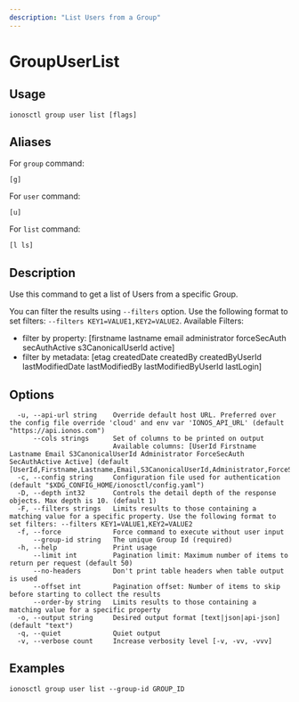 ```yaml
---
description: "List Users from a Group"
---
```


# GroupUserList

## Usage

```text
ionosctl group user list [flags]
```

## Aliases

For `group` command:

```text
[g]
```

For `user` command:

```text
[u]
```

For `list` command:

```text
[l ls]
```

## Description

Use this command to get a list of Users from a specific Group.

You can filter the results using `--filters` option. Use the following format to set filters: `--filters KEY1=VALUE1,KEY2=VALUE2`.
Available Filters:
* filter by property: [firstname lastname email administrator forceSecAuth secAuthActive s3CanonicalUserId active]
* filter by metadata: [etag createdDate createdBy createdByUserId lastModifiedDate lastModifiedBy lastModifiedByUserId lastLogin]

## Options

```text
  -u, --api-url string    Override default host URL. Preferred over the config file override 'cloud' and env var 'IONOS_API_URL' (default "https://api.ionos.com")
      --cols strings      Set of columns to be printed on output 
                          Available columns: [UserId Firstname Lastname Email S3CanonicalUserId Administrator ForceSecAuth SecAuthActive Active] (default [UserId,Firstname,Lastname,Email,S3CanonicalUserId,Administrator,ForceSecAuth,SecAuthActive,Active])
  -c, --config string     Configuration file used for authentication (default "$XDG_CONFIG_HOME/ionosctl/config.yaml")
  -D, --depth int32       Controls the detail depth of the response objects. Max depth is 10. (default 1)
  -F, --filters strings   Limits results to those containing a matching value for a specific property. Use the following format to set filters: --filters KEY1=VALUE1,KEY2=VALUE2
  -f, --force             Force command to execute without user input
      --group-id string   The unique Group Id (required)
  -h, --help              Print usage
      --limit int         Pagination limit: Maximum number of items to return per request (default 50)
      --no-headers        Don't print table headers when table output is used
      --offset int        Pagination offset: Number of items to skip before starting to collect the results
      --order-by string   Limits results to those containing a matching value for a specific property
  -o, --output string     Desired output format [text|json|api-json] (default "text")
  -q, --quiet             Quiet output
  -v, --verbose count     Increase verbosity level [-v, -vv, -vvv]
```

## Examples

```text
ionosctl group user list --group-id GROUP_ID
```

